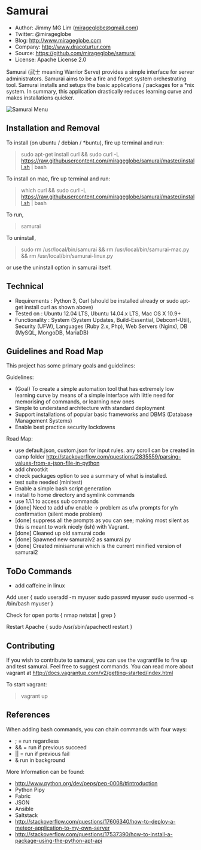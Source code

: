Samurai
================================================

- Author: Jimmy MG Lim (mirageglobe@gmail.com)
- Twitter: @mirageglobe
- Blog: http://www.mirageglobe.com
- Company: http://www.dracoturtur.com
- Source: https://github.com/mirageglobe/samurai
- License: Apache License 2.0

Samurai (武士 meaning Warrior Serve) provides a simple interface for server administrators. Samurai aims to be a fire and forget system orchestrating tool. Samurai installs and setups the basic applications / packages for a *nix system. In summary, this application drastically reduces learning curve and makes installations quicker.

![Samurai Menu](https://raw.githubusercontent.com/mirageglobe/samurai/master/samurai.png)


Installation and Removal
-----------------------------

To install (on ubuntu / debian / *buntu), fire up terminal and run:

> sudo apt-get install curl && sudo curl -L https://raw.githubusercontent.com/mirageglobe/samurai/master/install.sh | bash

To install on mac, fire up terminal and run:

> which curl && sudo curl -L https://raw.githubusercontent.com/mirageglobe/samurai/master/install.sh | bash

To run,

> samurai

To uninstall,

> sudo rm /usr/local/bin/samurai && rm /usr/local/bin/samurai-mac.py && rm /usr/local/bin/samurai-linux.py

or use the uninstall option in samurai itself.


Technical
-----------------------------

- Requirements : Python 3, Curl (should be installed already or sudo apt-get install curl as shown above)
- Tested on : Ubuntu 12.04 LTS, Ubuntu 14.04.x LTS, Mac OS X 10.9+
- Functionality : System (System Updates, Build-Essential, Debconf-Util), Security (UFW), Languages (Ruby 2.x, Php), Web Servers (Nginx), DB (MySQL, MongoDB, MariaDB)


Guidelines and Road Map
-----------------------------

This project has some primary goals and guidelines:

Guidelines:

- (Goal) To create a simple automation tool that has extremely low learning curve by means of a simple interface with little need for memorising of commands, or learning new ones
- Simple to understand architecture with standard deployment
- Support installations of popular basic frameworks and DBMS (Database Management Systems)
- Enable best practice security lockdowns

Road Map:

- use default.json, custom.json for input rules. any scroll can be created in camp folder http://stackoverflow.com/questions/2835559/parsing-values-from-a-json-file-in-python
- add chrootkit
- check packages option to see a summary of what is installed.
- test suite needed (minitest)
- Enable a simple bash script generation
- install to home directory and symlink commands
- use 1.1.1 to access sub commands
- [done] Need to add ufw enable -> problem as ufw prompts for y/n confirmation (silent mode problem)
- [done] suppress all the prompts as you can see; making most silent as this is meant to work nicely (ish) with Vagrant.
- [done] Cleaned up old samurai code
- [done] Spawned new samuraiv2 as samurai.py
- [done] Created minisamurai which is the current minified version of samurai2 


ToDo Commands
-----------------------------
- add caffeine in linux

Add user {
  sudo useradd -m myuser
  sudo passwd myuser
  sudo usermod -s /bin/bash myuser
}

Check for open ports {
  nmap
  netstat | grep 
}

Restart Apache {
  sudo /usr/sbin/apachectl restart 
}


Contributing
-----------------------------
If you wish to contribute to samurai, you can use the vagrantfile to fire up and test samurai. Feel free to suggest commands. You can read more about vagrant at http://docs.vagrantup.com/v2/getting-started/index.html

To start vagrant:

> vagrant up


References
-----------------------------
When adding bash commands, you can chain commands with four ways:

- ; = run regardless
- && = run if previous succeed
- || = run if previous fail
- & run in background

More Information can be found:

- http://www.python.org/dev/peps/pep-0008/#introduction
- Python Pipy
- Fabric
- JSON
- Ansible
- Saltstack
- http://stackoverflow.com/questions/17606340/how-to-deploy-a-meteor-application-to-my-own-server
- http://stackoverflow.com/questions/17537390/how-to-install-a-package-using-the-python-apt-api
